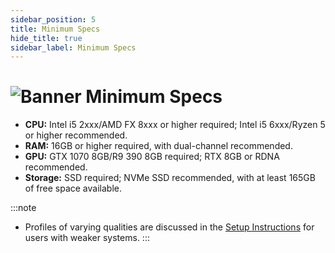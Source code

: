 ```yaml
---
sidebar_position: 5
title: Minimum Specs
hide_title: true
sidebar_label: Minimum Specs
---
```


# ![Banner Minimum Specs](https://github.com/user-attachments/assets/0e667131-d607-4072-91a4-88e2a3ad6987)

- **CPU:** Intel i5 2xxx/AMD FX 8xxx or higher required; Intel i5 6xxx/Ryzen 5 or higher recommended.
- **RAM:** 16GB or higher required, with dual-channel recommended.
- **GPU:** GTX 1070 8GB/R9 390 8GB required; RTX 8GB or RDNA recommended.
- **Storage:** SSD required; NVMe SSD recommended, with at least 165GB of free space available.

:::note
- Profiles of varying qualities are discussed in the [Setup Instructions](https://uraniumfever.net/docs/setupinstructions/#-selecting-a-uranium-fever-profile-) for users with weaker systems.
::: 
